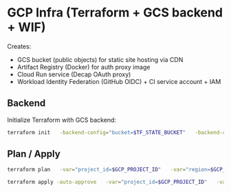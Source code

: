 # GCP Infra (Terraform + GCS backend + WIF)

Creates:
- GCS bucket (public objects) for static site hosting via CDN
- Artifact Registry (Docker) for auth proxy image
- Cloud Run service (Decap OAuth proxy)
- Workload Identity Federation (GitHub OIDC) + CI service account + IAM

## Backend
Initialize Terraform with GCS backend:
```bash
terraform init   -backend-config="bucket=$TF_STATE_BUCKET"   -backend-config="prefix=gcp/infra"
```

## Plan / Apply
```bash
terraform plan   -var="project_id=$GCP_PROJECT_ID"   -var="region=$GCP_REGION"   -var="bucket_name=$SITE_BUCKET_NAME"   -var="auth_proxy_domain=$AUTH_PROXY_DOMAIN"   -var="github_org=$GH_ORG"   -var="github_repo=$GH_REPO"

terraform apply -auto-approve   -var="project_id=$GCP_PROJECT_ID"   -var="region=$GCP_REGION"   -var="bucket_name=$SITE_BUCKET_NAME"   -var="auth_proxy_domain=$AUTH_PROXY_DOMAIN"   -var="github_org=$GH_ORG"   -var="github_repo=$GH_REPO"   -var="auth_proxy_image=$IMAGE # from CI build"
```
